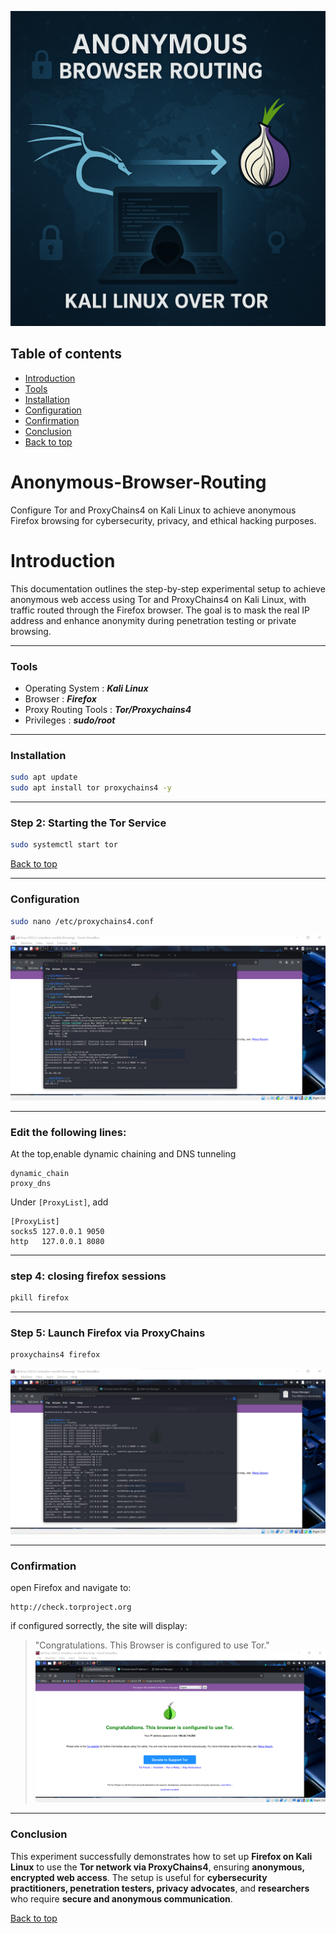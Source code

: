 ![Kali_Over_Tor](Kali_Over_Tor.png)
<a name="top"></a>
## Table of contents
- [Introduction](#Introduction)
- [Tools](#Tools)
- [Installation](#Installation)
- [Configuration](#Configuration)
- [Confirmation](#Confirmation)
- [Conclusion](#Conclusion)
- [Back to top](#top)
  
# Anonymous-Browser-Routing
Configure Tor and ProxyChains4 on Kali Linux to achieve anonymous Firefox browsing for cybersecurity, privacy, and ethical hacking purposes.
# Introduction
This documentation outlines the step-by-step experimental setup to achieve anonymous web access using Tor and ProxyChains4 on Kali Linux, with traffic routed through the Firefox browser. The goal is to mask the real IP address and enhance anonymity during penetration testing or private browsing.

---
### Tools
- Operating System : ***Kali Linux***
- Browser : ***Firefox***
- Proxy Routing Tools : ***Tor/Proxychains4***
- Privileges : ***sudo/root***
---
### Installation
```bash
sudo apt update
sudo apt install tor proxychains4 -y
```
---
### Step 2: Starting the Tor Service
```bash
sudo systemctl start tor
```
[Back to top](#top)

---
### Configuration
```bash
sudo nano /etc/proxychains4.conf
```
![Privileges](root_privileges.png)

---
### Edit the following lines:
At the top,enable dynamic chaining and DNS tunneling
```
dynamic_chain
proxy_dns
```
Under `[ProxyList]`, add 
```
[ProxyList]
socks5 127.0.0.1 9050 
http   127.0.0.1 8080
``` 
---
### step 4: closing firefox sessions
```bash
pkill firefox
```
---
### Step 5: Launch Firefox via ProxyChains
```bash
proxychains4 firefox
```
![Configuration](firefox_config.png)

---
### Confirmation
open Firefox and navigate to:
```
http://check.torproject.org
```
if configured sorrectly, the site will display:
>"Congratulations. This Browser is configured to use Tor."
![Successful.png](congratulations.png)
---
### Conclusion

This experiment successfully demonstrates how to set up **Firefox on Kali Linux** to use the **Tor network via ProxyChains4**, ensuring **anonymous, encrypted web access**. The setup is useful for **cybersecurity practitioners, penetration testers, privacy advocates**, and **researchers** who require **secure and anonymous communication**.

[Back to top](#top)
